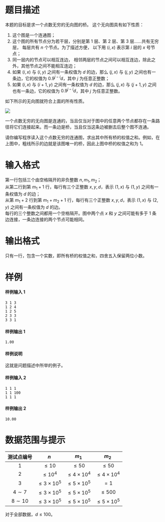 
# 题目描述

本题的目标是求一个点数无穷的无向图的桥。 这个无向图具有如下性质：
1. 这个图是一个连通图；
2. 这个图的所有节点分为若干层，分别是第 $1$ 层、第 $2$ 层、第 $3$ 层……共有无穷层， 每层共有 $n$ 个节点。为了描述方便， 以下用 $(i, x)$ 表示第 $i$ 层的 $x$ 号节点；
3. 同一层内的节点可以相互连边， 相邻两层的节点之间可以相互连边，除此之外，其他节点之间不能相互连边；
4. 如果 $(i, x)$ 与 $(i, y)$ 之间有一条权值为 $d$ 的边，那么 $(j, x)$ 与 $(j, y)$ 之间也有一条边，它的权值为 $0.9^{j-i}d$，其中 $j$ 为任意正整数；
5. 如果 $(i, x)$ 与 $(i + 1, y)$ 之间有一条权值为 $d$ 的边，那么 $(j, x)$ 与 $(j + 1, y)$ 之间也有一条边，它的权值为 $0.9^{j-i}d$，其中 $j$ 为任意正整数。

如下所示的无向图就符合上面的所有性质。

![](/source/loj/2748/img/aHR0cHM6Ly9jb2RpbmcubmV0L3UvSGVSYU5PL3AvUGljUGxhY2UvZ2l0L3Jhdy9tYXN0ZXIvaW5maW5pdGUucG5n.png)

一个点数无穷的无向图是连通的，当且仅当对于图中的任意两个节点都存在一条路径将它们连接起来。而一条边是桥，当且仅当这条边被删去后整个图不连通。

请你编写程序读入这个点数无穷的连通图，求出其中所有桥的权值之和。例如，在上图中，粗线所示的边就是该图唯一的桥，因此上图中桥的权值之和为 $1$。

# 输入格式

第一行包括三个由空格隔开的非负整数 $n, m_1, m_2$；  
从第二行到第 $m_1 + 1$ 行，每行有三个正整数 $x, y, d$，表示 $(1, x)$ 与 $(1, y)$ 之间有一条权值为 $d$ 的边；  
从第 $m_1 + 2$ 行到第 $m_1 + m_2 + 1$ 行，每行有三个正整数 $x, y, d$，表示 $(1, x)$ 与 $(2, y)$ 之间有一条权值为 $d$ 的边。  
每行的三个整数之间都用一个空格隔开。图中两个点 $x$ 和 $y$ 之间可能有多于 $1$ 条边连接，一条边连接的两个节点可能相同。

# 输出格式

只有一行，包含一个实数，即所有桥的权值之和，四舍五入保留两位小数。

# 样例

#### 样例输入 1
```plain
3 1 3
1 2 4
1 2 5
2 3 3
3 3 1
```
#### 样例输出 1
```plain
1.00
```
#### 样例说明
这就是问题描述中所举的例子。

#### 样例输入 2
```plain
1 1 1
1 1 100
1 1 1
```
#### 样例输出 2
```plain
10.00
```

# 数据范围与提示

| 测试点编号 |        $n$         |       $m_1$        |       $m_2$        |
| :--------: | :----------------: | :----------------: | :----------------: |
|    $1$     |      $\le 10$      |      $\le 50$      |      $\le 50$      |
|    $2$     |     $\le 10^4$     | $\le 4\times 10^4$ | $\le 4\times 10^4$ |
|    $3$     | $\le 3\times 10^5$ | $\le 5\times 10^5$ |        $=1$        |
| $4\sim 7$  | $\le 3\times 10^5$ | $\le 5\times 10^5$ |     $\le 500$      |
| $8\sim 10$ | $\le 3\times 10^5$ | $\le 5\times 10^5$ | $\le 5\times 10^5$ |

对于全部数据，$d\le 100$。

